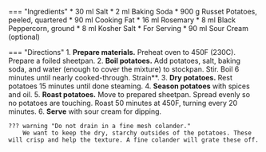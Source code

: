 === "Ingredients"
    * 30 ml Salt
    * 2 ml Baking Soda
    * 900 g Russet Potatoes, peeled, quartered
    * 90 ml Cooking Fat
    * 16 ml Rosemary
    * 8 ml Black Peppercorn, ground
    * 8 ml Kosher Salt
    * For Serving
        * 90 ml Sour Cream (optional)

=== "Directions"
    1. **Prepare materials.** Preheat oven to 450F (230C). Prepare a foiled sheetpan.
    2. **Boil potatoes.** Add potatoes, salt, baking soda, and water (enough to cover the mixture) to stockpan. Stir. Boil 6 minutes until nearly cooked-through. Strain**.
    3. **Dry potatoes.** Rest potatoes 15 minutes until done steaming.
    4. **Season potatoes** with spices and oil.
    5. **Roast potatoes.** Move to prepared sheetpan. Spread evenly so no potatoes are touching. Roast 50 minutes at 450F, turning every 20 minutes.
    6. **Serve** with sour cream for dipping.

    ??? warning "Do not drain in a fine mesh colander."
        We want to keep the dry, starchy outsides of the potatoes. These will crisp and help the texture. A fine colander will grate these off.

[^1]:
    *Internet Shaquille.* [Why Aren't Your Potatoes Crispy Enough?](https://www.youtube.com/watch?v=KxUX7vgNGfM) 8 June 2019. Accessed 2020.
